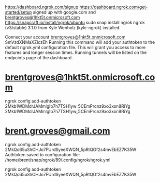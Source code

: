 https://dashboard.ngrok.com/signup
https://dashboard.ngrok.com/get-started/setup
signed up with google.com and brentgroves@1hkt5t.onmicrosoft.com
https://snapcraft.io/install/ngrok/ubuntu
sudo snap install ngrok
ngrok (v3/stable) 3.1.0 from Kyle Wenholz (kyle-ngrok) installed

Connect your account
brentgroves@1hkt5t.onmicrosoft.com
SmVzdXNMaXZlczEh
Running this command will add your authtoken to the default ngrok.yml configuration file. This will grant you access to more features and longer session times. Running tunnels will be listed on the endpoints page of the dashboard.

# brentgroves@1hkt5t.onmicrosoft.com
ngrok config add-authtoken 2Mkb1WDMdrJAMmlglb7h7TSH1yw_5CEmPrcnz9xo3xon8RiYg
2Mkb1WDMdrJAMmlglb7h7TSH1yw_5CEmPrcnz9xo3xon8RiYg
# brent.groves@gmail.com
ngrok config add-authtoken 2MkQc65uShCHJo7FUrdSyeeXWQN_5pRtQGf2s4mvEbEZ7K35W
Authtoken saved to configuration file: /home/brent/snap/ngrok/89/.config/ngrok/ngrok.yml

ngrok config add-authtoken 2MkQc65uShCHJo7FUrdSyeeXWQN_5pRtQGf2s4mvEbEZ7K35W
